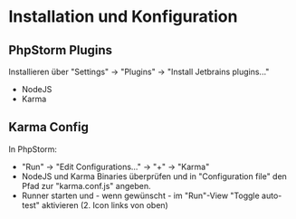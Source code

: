 # Installation und Konfiguration

## PhpStorm Plugins
Installieren über "Settings" -> "Plugins" -> "Install Jetbrains plugins..."

* NodeJS
* Karma

## Karma Config
In PhpStorm:

* "Run" -> "Edit Configurations..." -> "+" -> "Karma"
* NodeJS und Karma Binaries überprüfen und in "Configuration file" den Pfad zur "karma.conf.js" angeben.
* Runner starten und - wenn gewünscht - im "Run"-View "Toggle auto-test" aktivieren (2. Icon links von oben)


